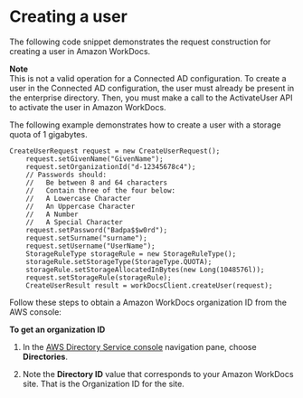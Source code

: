 # Creating a user<a name="creating-newuser"></a>

The following code snippet demonstrates the request construction for creating a user in Amazon WorkDocs\.

**Note**  
This is not a valid operation for a Connected AD configuration\. To create a user in the Connected AD configuration, the user must already be present in the enterprise directory\. Then, you must make a call to the ActivateUser API to activate the user in Amazon WorkDocs\.

The following example demonstrates how to create a user with a storage quota of 1 gigabytes\.

```
CreateUserRequest request = new CreateUserRequest();
    request.setGivenName("GivenName");
    request.setOrganizationId("d-12345678c4");
    // Passwords should:
    //   Be between 8 and 64 characters
    //   Contain three of the four below:
    //   A Lowercase Character
    //   An Uppercase Character
    //   A Number
    //   A Special Character
    request.setPassword("Badpa$$w0rd");
    request.setSurname("surname");
    request.setUsername("UserName");
    StorageRuleType storageRule = new StorageRuleType();
    storageRule.setStorageType(StorageType.QUOTA);
    storageRule.setStorageAllocatedInBytes(new Long(1048576l));
    request.setStorageRule(storageRule);
    CreateUserResult result = workDocsClient.createUser(request);
```

Follow these steps to obtain a Amazon WorkDocs organization ID from the AWS console:

**To get an organization ID**

1. In the [AWS Directory Service console](https://console.aws.amazon.com/directoryservicev2/) navigation pane, choose **Directories**\.

1. Note the **Directory ID** value that corresponds to your Amazon WorkDocs site\. That is the Organization ID for the site\.